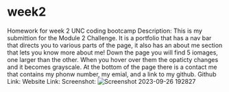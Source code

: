 # week2
Homework for week 2 UNC coding bootcamp
Description: This is my submittion for the Module 2 Challenge. It is a portfolio that has a nav bar that directs you to various parts of the page, it also has an about me section that lets you know more about me! Down the page you will find 5 iomages, one larger than the other. When you hover over them the opaticty changes and it becomes grayscale. At the bottom of the page there is a contact me that contains my phonw number, my emial, and a link to my github.
Github Link:
Website Link:
Screenshot: ![Screenshot 2023-09-26 192827](https://github.com/concentratedcreatives/week2/assets/96632846/3f456299-430a-45b2-91f6-f373963bd895)
